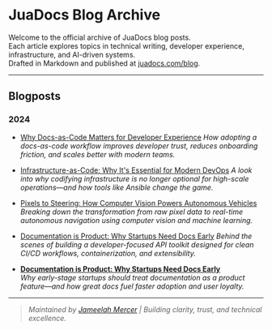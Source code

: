 # JuaDocs Blog Archive

Welcome to the official archive of JuaDocs blog posts.  
Each article explores topics in technical writing, developer experience, infrastructure, and AI-driven systems.  
Drafted in Markdown and published at [juadocs.com/blog](https://www.juadocs.com/blog).

---

## Blogposts

### 2024

- [Why Docs-as-Code Matters for Developer Experience](https://github.com/MeelahMe/juadocs-blogposts/blob/main/posts/2024-01-08-blog-post-why-docs-as-code-matters-for-developer-experience.md)
  *How adopting a docs-as-code workflow improves developer trust, reduces onboarding friction, and scales better with modern teams.*

- [Infrastructure-as-Code: Why It's Essential for Modern DevOps](https://github.com/MeelahMe/juadocs-blogposts/blob/main/posts/2024-02-06-blog-post-infrastructure-as-code-why-its-essential-for-modern-devops.md)
  *A look into why codifying infrastructure is no longer optional for high-scale operations—and how tools like Ansible change the game.*

- [Pixels to Steering: How Computer Vision Powers Autonomous Vehicles](https://github.com/MeelahMe/juadocs-blogposts/blob/main/posts/2024-03-07-blog-post-pixels-to-steering-how-computer-vision-powers-autonomous-vehicles.md)
  *Breaking down the transformation from raw pixel data to real-time autonomous navigation using computer vision and machine learning.*

- [Documentation is Product: Why Startups Need Docs Early](https://github.com/MeelahMe/juadocs-blogposts/blob/main/posts/2024-04-21-documentation-is-product-why-startups-need-docs-early.md)
  *Behind the scenes of building a developer-focused API toolkit designed for clean CI/CD workflows, containerization, and extensibility.*

- **[Documentation is Product: Why Startups Need Docs Early](2024-04-21-documentation-is-product-why-startups-need-docs-early.md)**  
  *Why early-stage startups should treat documentation as a product feature—and how great docs fuel faster adoption and user loyalty.*

---

> _Maintained by [Jameelah Mercer](https://www.juadocs.com/) | Building clarity, trust, and technical excellence._


